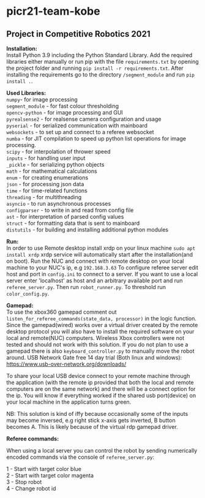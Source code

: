 # picr21-team-kobe

## Project in Competitive Robotics 2021
**Installation:**</br>
Install Python 3.9 including the Python Standard Library. Add the required libraries either manually or run pip with 
the file `requirements.txt` by opening the project folder and running `pip install -r requirements.txt`. After 
installing the requirements go to the directory `/segment_module` and run `pip install .`.</br>

**Used Libraries:**</br>
`numpy`- for image processing</br>
`segment_module` - for fast colour thresholding </br>
`opencv-python` - for image processing and GUI </br>
`pyrealsense2` - for realsense camera configuration and usage </br>
`pyserial` - for serialized communication with mainboard </br>
`websockets` - to set up and connect to a referee websocket </br>
`numba` - for JIT compilation to speed up python list operations for image processing. </br>
`scipy` - for interpolation of thrower speed </br>
`inputs` - for handling user input </br>
`_pickle` - for serializing python objects </br>
`math` - for mathematical calculations </br>
`enum` - for creating enumerations </br>
`json` - for processing json data </br>
`time` - for time-related functions </br>
`threading` - for multithreading </br>
`asyncio` - to run asynchronous processes </br>
`configparser` - to write in and read from config file </br>
`ast` - for interpretation of parsed config values </br>
`struct` - for formatting data that is sent to mainboard </br>
`distutils` - for building and installing additional python modules</br>

**Run:**</br>
In order to use Remote desktop install xrdp on your linux machine `sudo apt install xrdp` xrdp service will automatically start after the installation(and on boot).
Run the NUC and connect with remote desktop on your local machine to your NUC's ip, e.g `192.168.3.63` To configure referee server edit host and port in `config.ini` to connect to a server. 
If you want to use a local server enter 'localhost' as host and an arbitrary available port and run `referee_server.py`. 
Then run `robot_runner.py`. To threshold run `color_config.py`.

**Gamepad:**</br>
To use the xbox360 gamepad comment out `listen_for_referee_commands(state_data, processor)` in the logic function.
Since the gamepad(wired) works over a virtual driver created by the remote desktop protocol you will also have to install the required software on your local and remote(NUC) computers. Wireless Xbox controllers were not tested and should not work with this solution. If you do not plan to use a gamepad there is also `keyboard_controller.py` to manually move the robot around.
USB Network Gate free 14 day trial (Both linux and windows): https://www.usb-over-network.org/downloads/

To share your local USB device connect to your remote machine through the application (with the remote ip provided that both the local and remote computers are on the same network) and there will be a connect option for the ip. You will know if everything worked if the shared usb port(device) on your local machine in the application turns green.

NB: This solution is kind of iffy because occasionally some of the inputs may become inversed, e.g right stick x-axis gets inverted, B button becomes A. This is likely because of the virtual rdp gamepad driver.

**Referee commands:**</br>

When using a local server you can control the robot by sending numerically encoded commands via the console of `referee_server.py`: </br>

1 - Start with target color blue </br>
2 - Start with target color magenta </br>
3 - Stop robot </br>
4 - Change robot id </br>
